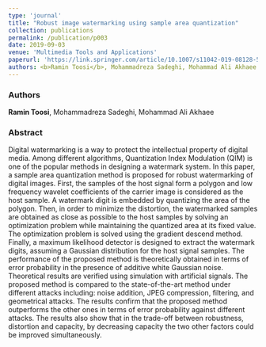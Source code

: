```yaml
---
type: 'journal'
title: "Robust image watermarking using sample area quantization"
collection: publications
permalink: /publication/p003
date: 2019-09-03
venue: 'Multimedia Tools and Applications'
paperurl: 'https://link.springer.com/article/10.1007/s11042-019-08128-5'
authors: <b>Ramin Toosi</b>, Mohammadreza Sadeghi, Mohammad Ali Akhaee
---
```


<h3> Authors </h3>
<b>Ramin Toosi</b>, Mohammadreza Sadeghi, Mohammad Ali Akhaee

<h3> Abstract </h3>
Digital watermarking is a way to protect the intellectual property of digital media. Among different algorithms, Quantization Index Modulation (QIM) is one of the popular methods in designing a watermark system. In this paper, a sample area quantization method is proposed for robust watermarking of digital images. First, the samples of the host signal form a polygon and low frequency wavelet coefficients of the carrier image is considered as the host sample. A watermark digit is embedded by quantizing the area of the polygon. Then, in order to minimize the distortion, the watermarked samples are obtained as close as possible to the host samples by solving an optimization problem while maintaining the quantized area at its fixed value. The optimization problem is solved using the gradient descend method. Finally, a maximum likelihood detector is designed to extract the watermark digits, assuming a Gaussian distribution for the host signal samples. The performance of the proposed method is theoretically obtained in terms of error probability in the presence of additive white Gaussian noise. Theoretical results are verified using simulation with artificial signals. The proposed method is compared to the state-of-the-art method under different attacks including: noise addition, JPEG compression, filtering, and geometrical attacks. The results confirm that the proposed method outperforms the other ones in terms of error probability against different attacks. The results also show that in the trade-off between robustness, distortion and capacity, by decreasing capacity the two other factors could be improved simultaneously.